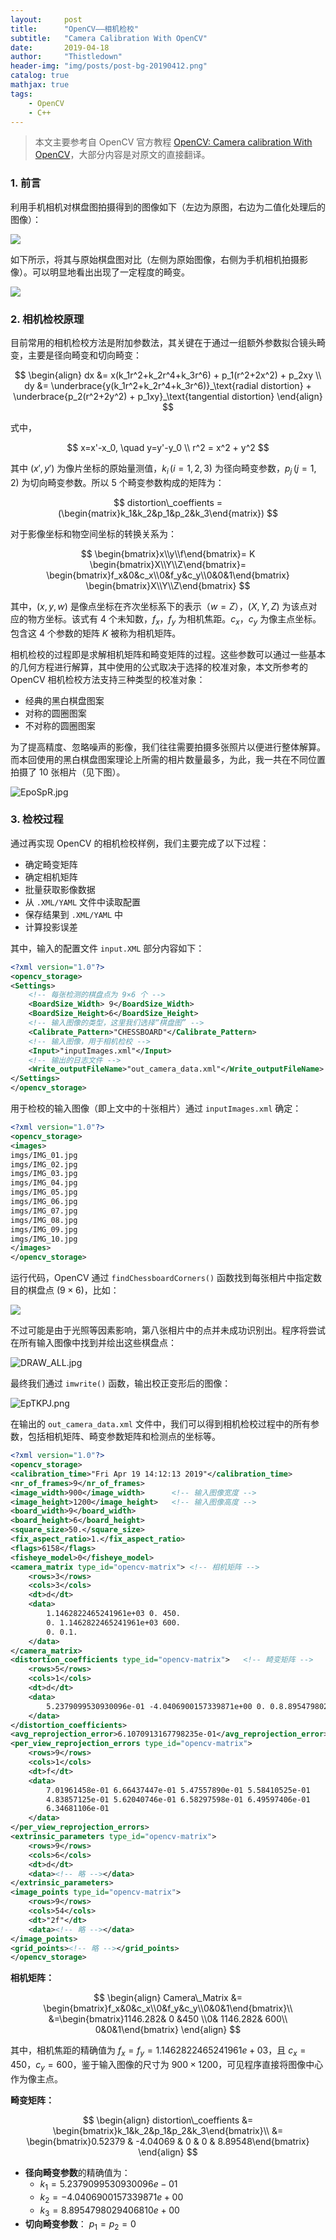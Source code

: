 ```yaml
---
layout:     post
title:      "OpenCV——相机检校"
subtitle:   "Camera Calibration With OpenCV"
date:       2019-04-18
author:     "Thistledown"
header-img: "img/posts/post-bg-20190412.png"
catalog: true
mathjax: true
tags:
    - OpenCV
    - C++
---
```

> 本文主要参考自 OpenCV 官方教程 [OpenCV: Camera calibration With OpenCV](https://docs.opencv.org/master/d4/d94/tutorial_camera_calibration.html)，大部分内容是对原文的直接翻译。

### 1. 前言

利用手机相机对棋盘图拍摄得到的图像如下（左边为原图，右边为二值化处理后的图像）：

![](https://i.loli.net/2019/04/18/5cb838359bf08.jpg)

如下所示，将其与原始棋盘图对比（左侧为原始图像，右侧为手机相机拍摄影像）。可以明显地看出出现了一定程度的畸变。

![](https://i.loli.net/2019/04/18/5cb8385ce3115.jpg)

### 2. 相机检校原理

目前常用的相机检校方法是附加参数法，其关键在于通过一组额外参数拟合镜头畸变，主要是径向畸变和切向畸变：

$$
\begin{align}
dx &= x(k_1r^2+k_2r^4+k_3r^6) + p_1(r^2+2x^2) + p_2xy \\
dy &= \underbrace{y(k_1r^2+k_2r^4+k_3r^6)}_\text{radial distortion} + \underbrace{p_2(r^2+2y^2) + p_1xy}_\text{tangential distortion}
\end{align}
$$

式中，

$$
x=x'-x_0, \quad
y=y'-y_0 \\
r^2 = x^2 + y^2
$$

其中 $(x',y')$ 为像片坐标的原始量测值，$k_i\,(i=1,2,3)$ 为径向畸变参数，$p_j\, (j=1,2)$ 为切向畸变参数。所以 5 个畸变参数构成的矩阵为：

$$
distortion\_coeffients = (\begin{matrix}k_1&k_2&p_1&p_2&k_3\end{matrix})
$$

对于影像坐标和物空间坐标的转换关系为：

$$
\begin{bmatrix}x\\y\\f\end{bmatrix}=
K
\begin{bmatrix}X\\Y\\Z\end{bmatrix}=
\begin{bmatrix}f_x&0&c_x\\0&f_y&c_y\\0&0&1\end{bmatrix}
\begin{bmatrix}X\\Y\\Z\end{bmatrix}
$$

其中，$(x, y, w)$ 是像点坐标在齐次坐标系下的表示（$w=Z$），$(X,Y,Z)$ 为该点对应的物方坐标。该式有 4 个未知数，$f_x$，$f_y$ 为相机焦距。$c_x$，$c_y$ 为像主点坐标。包含这 4 个参数的矩阵 $K$ 被称为相机矩阵。

相机检校的过程即是求解相机矩阵和畸变矩阵的过程。这些参数可以通过一些基本的几何方程进行解算，其中使用的公式取决于选择的校准对象，本文所参考的 OpenCV 相机检校方法支持三种类型的校准对象：

- 经典的黑白棋盘图案
- 对称的圆圈图案
- 不对称的圆圈图案

为了提高精度、忽略噪声的影像，我们往往需要拍摄多张照片以便进行整体解算。而本回使用的黑白棋盘图案理论上所需的相片数量最多，为此，我一共在不同位置拍摄了 10 张相片（见下图）。

![EpoSpR.jpg](https://s2.ax1x.com/2019/04/19/EpoSpR.jpg)



### 3. 检校过程

通过再实现 OpenCV 的相机检校样例，我们主要完成了以下过程：

- 确定畸变矩阵
- 确定相机矩阵
- 批量获取影像数据
- 从 `.XML/YAML` 文件中读取配置
- 保存结果到 `.XML/YAML` 中
- 计算投影误差

其中，输入的配置文件 `input.XML` 部分内容如下：

```xml
<?xml version="1.0"?>
<opencv_storage>
<Settings>
    <!-- 每张检测的棋盘点为 9×6 个 -->
    <BoardSize_Width> 9</BoardSize_Width>
    <BoardSize_Height>6</BoardSize_Height>
    <!-- 输入图像的类型，这里我们选择“棋盘图” -->
    <Calibrate_Pattern>"CHESSBOARD"</Calibrate_Pattern>
    <!-- 输入图像，用于相机检校 -->
    <Input>"inputImages.xml"</Input>
    <!-- 输出的日志文件 -->
  	<Write_outputFileName>"out_camera_data.xml"</Write_outputFileName> 
</Settings>
</opencv_storage>
```

用于检校的输入图像（即上文中的十张相片）通过 `inputImages.xml` 确定：

```xml
<?xml version="1.0"?>
<opencv_storage>
<images>
imgs/IMG_01.jpg
imgs/IMG_02.jpg
imgs/IMG_03.jpg
imgs/IMG_04.jpg
imgs/IMG_05.jpg
imgs/IMG_06.jpg
imgs/IMG_07.jpg
imgs/IMG_08.jpg
imgs/IMG_09.jpg
imgs/IMG_10.jpg
</images>
</opencv_storage>
```

运行代码，OpenCV 通过  `findChessboardCorners()` 函数找到每张相片中指定数目的棋盘点 $(9\times6)$，比如：

![](https://i.loli.net/2019/04/19/5cb96a01bdea5.jpg)

不过可能是由于光照等因素影响，第八张相片中的点并未成功识别出。程序将尝试在所有输入图像中找到并绘出这些棋盘点：

![DRAW_ALL.jpg](https://i.loli.net/2019/04/19/5cb96b20950d2.jpg)

最终我们通过 `imwrite()` 函数，输出校正变形后的图像：

![EpTKPJ.png](https://s2.ax1x.com/2019/04/19/EpTKPJ.png)

在输出的 `out_camera_data.xml` 文件中，我们可以得到相机检校过程中的所有参数，包括相机矩阵、畸变参数矩阵和检测点的坐标等。

```xml
<?xml version="1.0"?>
<opencv_storage>
<calibration_time>"Fri Apr 19 14:12:13 2019"</calibration_time>
<nr_of_frames>9</nr_of_frames>
<image_width>900</image_width>		<!-- 输入图像宽度 -->
<image_height>1200</image_height>	<!-- 输入图像高度 -->
<board_width>9</board_width>
<board_height>6</board_height>
<square_size>50.</square_size>
<fix_aspect_ratio>1.</fix_aspect_ratio>
<flags>6158</flags>
<fisheye_model>0</fisheye_model>
<camera_matrix type_id="opencv-matrix">	<!-- 相机矩阵 -->
    <rows>3</rows>
    <cols>3</cols>
    <dt>d</dt>
    <data>
        1.1462822465241961e+03 0. 450. 
        0. 1.1462822465241961e+03 600. 
        0. 0.1.
    </data>
</camera_matrix>
<distortion_coefficients type_id="opencv-matrix">	<!-- 畸变矩阵 -->
    <rows>5</rows>
    <cols>1</cols>
    <dt>d</dt>
    <data>
    	5.2379099530930096e-01 -4.0406900157339871e+00 0. 0.8.8954798029406810e+00
    </data>
</distortion_coefficients>
<avg_reprojection_error>6.1070913167798235e-01</avg_reprojection_error>
<per_view_reprojection_errors type_id="opencv-matrix">
    <rows>9</rows>
    <cols>1</cols>
    <dt>f</dt>
    <data>
        7.01961458e-01 6.66437447e-01 5.47557890e-01 5.58410525e-01
        4.83857125e-01 5.62040746e-01 6.58297598e-01 6.49597406e-01
        6.34681106e-01
	</data>
</per_view_reprojection_errors>
<extrinsic_parameters type_id="opencv-matrix">
    <rows>9</rows>
    <cols>6</cols>
    <dt>d</dt>
    <data><!-- 略 --></data>
</extrinsic_parameters>
<image_points type_id="opencv-matrix">
    <rows>9</rows>
    <cols>54</cols>
    <dt>"2f"</dt>
    <data><!-- 略 --></data>
</image_points>
<grid_points><!-- 略 --></grid_points>
</opencv_storage>
```

**相机矩阵：**

$$
\begin{align}
Camera\_Matrix &=
\begin{bmatrix}f_x&0&c_x\\0&f_y&c_y\\0&0&1\end{bmatrix}\\
&=\begin{bmatrix}1146.282& 0 &450 \\0& 1146.282& 600\\ 0&0&1\end{bmatrix}
\end{align}
$$

其中，相机焦距的精确值为 $f_x=f_y=1.1462822465241961e+03$，且 $c_x=450$，$c_y=600$，鉴于输入图像的尺寸为 $900\times1200$，可见程序直接将图像中心作为像主点。

**畸变矩阵：**

$$
\begin{align}
distortion\_coeffients &= \begin{bmatrix}k_1&k_2&p_1&p_2&k_3\end{bmatrix}\\
&= \begin{bmatrix}0.52379 & -4.04069 & 0 & 0 & 8.89548\end{bmatrix}
\end{align}
$$

- **径向畸变参数**的精确值为：
    - $k_1 = 5.2379099530930096e-01$
    - $k_2 = -4.0406900157339871e+00$
    - $k_3 = 8.8954798029406810e+00$
- **切向畸变参数**： $p_1 = p _ 2 = 0$

